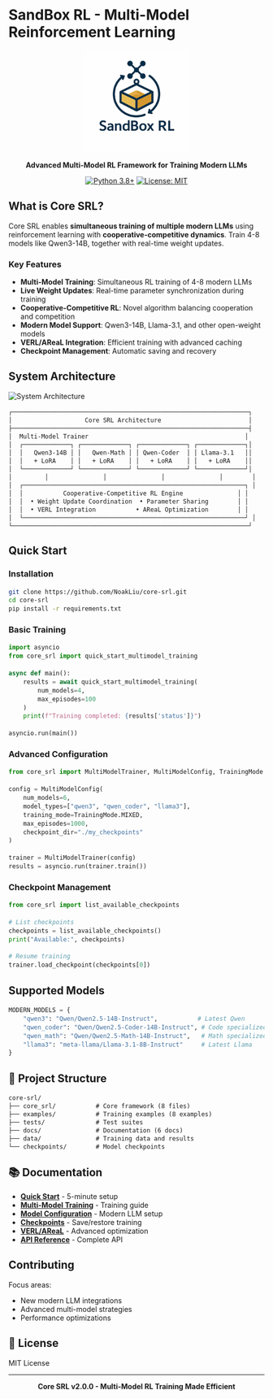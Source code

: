 # SandBox RL - Multi-Model Reinforcement Learning

<div align="center">

<img src="assets/logo.png" alt="Core SRL Logo" width="200">

**Advanced Multi-Model RL Framework for Training Modern LLMs**

[![Python 3.8+](https://img.shields.io/badge/python-3.8+-blue.svg)](https://www.python.org/downloads/)
[![License: MIT](https://img.shields.io/badge/License-MIT-yellow.svg)](https://opensource.org/licenses/MIT)

</div>

## What is Core SRL?

Core SRL enables **simultaneous training of multiple modern LLMs** using reinforcement learning with **cooperative-competitive dynamics**. Train 4-8 models like Qwen3-14B, together with real-time weight updates.

### Key Features

- **Multi-Model Training**: Simultaneous RL training of 4-8 modern LLMs
- **Live Weight Updates**: Real-time parameter synchronization during training  
- **Cooperative-Competitive RL**: Novel algorithm balancing cooperation and competition
- **Modern Model Support**: Qwen3-14B, Llama-3.1, and other open-weight models
- **VERL/AReaL Integration**: Efficient training with advanced caching
- **Checkpoint Management**: Automatic saving and recovery

## System Architecture

![System Architecture](assets/archi.jpeg)

```
┌─────────────────────────────────────────────────────────────────┐
│                    Core SRL Architecture                        │
├─────────────────────────────────────────────────────────────────┤
│  Multi-Model Trainer                                           │
│  ┌─────────────┐ ┌─────────────┐ ┌─────────────┐ ┌─────────────┐│
│  │   Qwen3-14B │ │   Qwen-Math │ │ Qwen-Coder  │ │ Llama-3.1   ││
│  │   + LoRA    │ │   + LoRA    │ │   + LoRA    │ │   + LoRA    ││
│  └─────────────┘ └─────────────┘ └─────────────┘ └─────────────┘│
│         │               │               │               │        │
│  ┌─────────────────────────────────────────────────────────────┐ │
│  │           Cooperative-Competitive RL Engine               │ │
│  │  • Weight Update Coordination  • Parameter Sharing        │ │
│  │  • VERL Integration           • AReaL Optimization        │ │
│  └─────────────────────────────────────────────────────────────┘ │
└─────────────────────────────────────────────────────────────────┘
```

## Quick Start

### Installation

```bash
git clone https://github.com/NoakLiu/core-srl.git
cd core-srl
pip install -r requirements.txt
```

### Basic Training

```python
import asyncio
from core_srl import quick_start_multimodel_training

async def main():
    results = await quick_start_multimodel_training(
        num_models=4,
        max_episodes=100
    )
    print(f"Training completed: {results['status']}")

asyncio.run(main())
```

### Advanced Configuration

```python
from core_srl import MultiModelTrainer, MultiModelConfig, TrainingMode

config = MultiModelConfig(
    num_models=6,
    model_types=["qwen3", "qwen_coder", "llama3"],
    training_mode=TrainingMode.MIXED,
    max_episodes=1000,
    checkpoint_dir="./my_checkpoints"
)

trainer = MultiModelTrainer(config)
results = asyncio.run(trainer.train())
```

### Checkpoint Management

```python
from core_srl import list_available_checkpoints

# List checkpoints
checkpoints = list_available_checkpoints()
print("Available:", checkpoints)

# Resume training
trainer.load_checkpoint(checkpoints[0])
```

## Supported Models

```python
MODERN_MODELS = {
    "qwen3": "Qwen/Qwen2.5-14B-Instruct",           # Latest Qwen
    "qwen_coder": "Qwen/Qwen2.5-Coder-14B-Instruct", # Code specialized
    "qwen_math": "Qwen/Qwen2.5-Math-14B-Instruct",   # Math specialized
    "llama3": "meta-llama/Llama-3.1-8B-Instruct"     # Latest Llama
}
```

## 📁 Project Structure

```
core-srl/
├── core_srl/           # Core framework (8 files)
├── examples/           # Training examples (8 examples)
├── tests/              # Test suites
├── docs/               # Documentation (6 docs)
├── data/               # Training data and results
└── checkpoints/        # Model checkpoints
```

## 📚 Documentation

- **[Quick Start](docs/quick_start.md)** - 5-minute setup
- **[Multi-Model Training](docs/multimodel_training.md)** - Training guide
- **[Model Configuration](docs/model_config.md)** - Modern LLM setup
- **[Checkpoints](docs/checkpoints.md)** - Save/restore training
- **[VERL/AReaL](docs/verl_areal.md)** - Advanced optimization
- **[API Reference](docs/api_reference.md)** - Complete API

## Contributing

Focus areas:
- New modern LLM integrations
- Advanced multi-model strategies
- Performance optimizations

## 📄 License

MIT License

---

<div align="center">
<b>Core SRL v2.0.0 - Multi-Model RL Training Made Efficient</b>
</div>